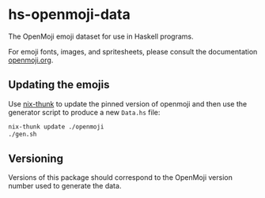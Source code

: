 # hs-openmoji-data

The OpenMoji emoji dataset for use in Haskell programs.

For emoji fonts, images, and spritesheets, please consult the documentation [openmoji.org](https://openmoji.org/).

## Updating the emojis

Use [nix-thunk](https://github.com/obsidiansystems/nix-thunk) to update the pinned version of openmoji and then use the generator script to produce a new `Data.hs` file:

```bash
nix-thunk update ./openmoji
./gen.sh
```

## Versioning

Versions of this package should correspond to the OpenMoji version number used to generate the data.
